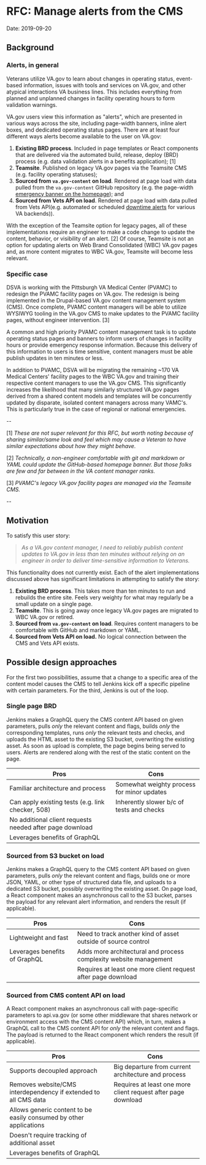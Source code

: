 # RFC: Manage alerts from the CMS

Date: 2019-09-20

## Background

### Alerts, in general
Veterans utilize VA.gov to learn about changes in operating status, event-based information, issues with tools and services on VA.gov, and other atypical interactions VA business lines. This includes everything from planned and unplanned changes in facility operating hours to form validation warnings.

VA.gov users view this information as "alerts", which are presented in various ways across the site, including page-width banners, inline alert boxes, and dedicated operating status pages. There are at least four different ways alerts become available to the user on VA.gov:

1. **Existing BRD process**. Included in page templates or React components that are delivered via the automated build, release, deploy (BRD) process (e.g. data validation alerts in a benefits application); [1]
1. **Teamsite**. Published on legacy VA.gov pages via the Teamsite CMS (e.g. facility operating statuses);
1. **Sourced from `va.gov-content` on load**. Rendered at page load with data pulled from the `va.gov-content` GitHub repository (e.g. the page-width [emergency banner on the homepage](https://github.com/department-of-veterans-affairs/vets-website/blob/225dcfc5cbfae4c28405e98300b66c8de734c16f/src/applications/static-pages/renderHomepageBanner.js)); and
1. **Sourced from Vets API on load**. Rendered at page load with data pulled from Vets API(e.g. automated or scheduled [downtime alerts](https://github.com/department-of-veterans-affairs/vets-website/pull/10446/files#diff-85b5e6f872d2b0f86442f96d50218eab) for various VA backends)).

With the exception of the Teamsite option for legacy pages, all of these implementations require an engineer to make a code change to update the content, behavior, or visibility of an alert. [2] Of course, Teamsite is not an option for updating alerts on Web Brand Consolidated (WBC) VA.gov pages and, as more content migrates to WBC VA.gov, Teamsite will become less relevant.

### Specific case
DSVA is working with the Pittsburgh VA Medical Center (PVAMC) to redesign the PVAMC facility pages on VA.gov. The redesign is being implemented in the Drupal-based VA.gov content management system (CMS). Once complete, PVAMC content managers will be able to utilize WYSIWYG tooling in the VA.gov CMS to make updates to the PVAMC facility pages, without engineer intervention. [3]

A common and high priority PVAMC content management task is to update operating status pages and banners to inform users of changes in facility hours or provide emergency response information. Because this delivery of this information to users is time sensitive, content managers must be able publish updates in ten minutes or less.

In addition to PVAMC, DSVA will be migrating the remaining ~170 VA Medical Centers' facility pages to the WBC VA.gov and training their respective content managers to use the VA.gov CMS. This significantly increases the likelihood that many similarly structured VA.gov pages derived from a shared content models and templates will be concurrently updated by disparate, isolated content managers across many VAMC's. This is particularly true in the case of regional or national emergencies.

--

[1] *These are not super relevant for this RFC, but worth noting because of sharing similar/same look and feel which may cause a Veteran to have similar expectations about how they might behave.*

[2] *Technically, a non-engineer comfortable with git and markdown or YAML could update the GitHub-based homepage banner. But those folks are few and far between in the VA content manager ranks.*


[3] *PVAMC's legacy VA.gov facility pages are managed via the Teamsite CMS.*

--

## Motivation
To satisfy this user story:

> *As a VA.gov content manager, I need to reliably publish content updates to VA.gov in less than ten minutes without relying on an engineer in order to deliver time-sensitive information to Veterans.*

This functionality does not currently exist. Each of the alert implementations discussed above has significant limitations in attempting to satisfy the story:

1. **Existing BRD process**. This takes more than ten minutes to run and rebuilds the entire site. Feels very weighty for what may regularly be a small update on a single page.
1. **Teamsite**. This is going away once legacy VA.gov pages are migrated to WBC VA.gov or retired.
1. **Sourced from `va.gov-content` on load**. Requires content managers to be comfortable with GitHub and markdown or YAML.
1. **Sourced from Vets API on load.** No logical connection between the CMS and Vets API exists.

## Possible design approaches

For the first two possibilities, assume that a change to a specific area of the content model causes the CMS to tell Jenkins kick off a specific pipeline with certain parameters. For the third, Jenkins is out of the loop.

### Single page BRD

Jenkins makes a GraphQL query the CMS content API based on given parameters, pulls _only_ the relevant content and flags, builds _only_ the corresponding templates, runs _only_ the relevant tests and checks, and uploads the HTML asset to the existing S3 bucket, overwriting the existing asset. As soon as upload is complete, the page begins being served to users. Alerts are rendered along with the rest of the static content on the page.

|Pros|Cons|
|----|----|
|Familiar architecture and process|Somewhat weighty process for minor updates|
|Can apply existing tests (e.g. link checker, 508)|Inherently slower b/c of tests and checks|
|No additional client requests needed after page download|
|Leverages benefits of GraphQL|

### Sourced from S3 bucket on load

Jenkins makes a GraphQL query to the CMS content API based on given parameters, pulls _only_ the relevant content and flags, builds one or more JSON, YAML, or other type of structured data file, and uploads to a dedicated S3 bucket, possibly overwriting the existing asset. On page load, a React component makes an asynchronous call to the S3 bucket, parses the payload for any relevant alert information, and renders the result (if applicable).

|Pros|Cons|
|----|----|
|Lightweight and fast|Need to track another kind of asset outside of source control|
|Leverages benefits of GraphQL|Adds more architectural and process complexity website management|
| |Requires at least one more client request after page download|

### Sourced from CMS content API on load

A React component makes an asynchronous call with page-specific parameters to api.va.gov (or some other middleware that shares network or environment access with the CMS content API) which, in turn, makes a GraphQL call to the CMS content API for _only_ the relevant content and flags. The payload is returned to the React component which renders the result (if applicable).

|Pros|Cons|
|----|----|
|Supports decoupled approach|Big departure from current architecture and process|
|Removes website/CMS interdependency if extended to all CMS data|Requires at least one more client request after page download
|Allows generic content to be easily consumed by other applications||
|Doesn't require tracking of additional asset|
|Leverages benefits of GraphQL||
